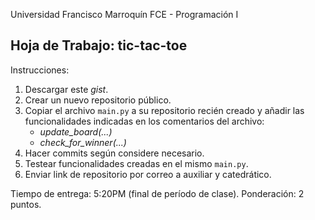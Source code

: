 Universidad Francisco Marroquín
FCE - Programación I

## Hoja de Trabajo: tic-tac-toe

Instrucciones:

1. Descargar este *gist*.
2. Crear un nuevo repositorio público.
3. Copiar el archivo `main.py` a su repositorio recién creado y añadir las funcionalidades indicadas en los comentarios del archivo:
    - *update_board(...)*
    - *check_for_winner(...)*
4. Hacer commits según considere necesario.
5. Testear funcionalidades creadas en el mismo `main.py`.
6. Enviar link de repositorio por correo a auxiliar y catedrático.

Tiempo de entrega: 5:20PM (final de período de clase).
Ponderación: 2 puntos.
